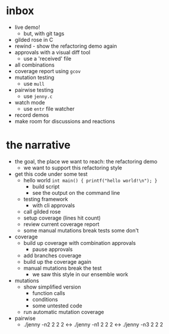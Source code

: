 # inbox

-   live demo!
    -   but, with git tags
-   gilded rose in C
-   rewind - show the refactoring demo again
-   approvals with a visual diff tool
    -   use a 'received' file
-   all combinations
-   coverage report using `gcov`
-   mutation testing
    -   use `mull`
-   pairwise testing
    -   use `jenny.c`
-   watch mode
    -   use `entr` file watcher
-   record demos
-   make room for discussions and reactions

# the narrative

-   the goal, the place we want to reach: the refactoring demo
    -   we want to support this refactoring style
-   get this code under some test
    -   hello world `int main() { printf("hello world!\n"); }`
        -   build script
        -   see the output on the command line
    -   testing framework
        -   with cli approvals
    -   call gilded rose
    -   setup coverage (lines hit count)
    -   review current coverage report
    -   some manual mutations break tests some don't
-   coverage
    -   build up coverage with combination approvals
        -   pause approvals
    -   add branches coverage
    -   build up the coverage again
    -   manual mutations break the test
        -   we saw this style in our ensemble work
-   mutations
    -   show simplified version
        -   function calls
        -   conditions
        -   some untested code
    -   run automatic mutation coverage
-   pairwise
    -   ./jenny -n2 2 2 2 <-> ./jenny -n1 2 2 2 <-> ./jenny -n3 2 2 2
